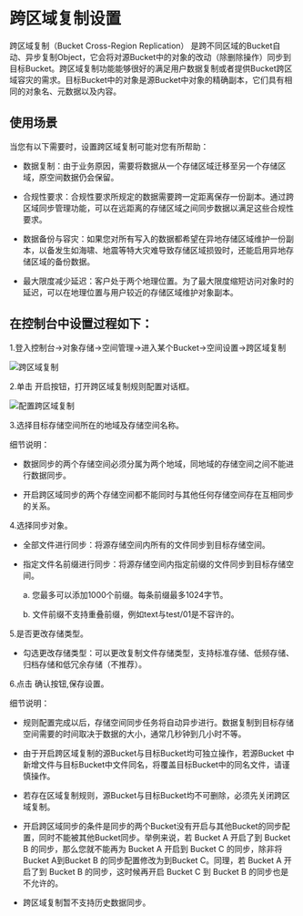 # 跨区域复制设置

跨区域复制（Bucket Cross-Region Replication） 是跨不同区域的Bucket自动、异步复制Object，它会将对源Bucket中的对象的改动（除删除操作）同步到目标Bucket。跨区域复制功能能够很好的满足用户数据复制或者提供Bucket跨区域容灾的需求。目标Bucket中的对象是源Bucket中对象的精确副本，它们具有相同的对象名、元数据以及内容。

## 使用场景

当您有以下需要时，设置跨区域复制可能对您有所帮助： 

* 数据复制：由于业务原因，需要将数据从一个存储区域迁移至另一个存储区域，原空间数据仍会保留。

* 合规性要求：合规性要求所规定的数据需要跨一定距离保存一份副本。通过跨区域同步管理功能，可以在远距离的存储区域之间同步数据以满足这些合规性要求。

* 数据备份与容灾：如果您对所有写入的数据都希望在异地存储区域维护一份副本，以备发生如海啸、地震等特大灾难导致存储区域损毁时，还能启用异地存储区域的备份数据。

* 最大限度减少延迟：客户处于两个地理位置。为了最大限度缩短访问对象时的延迟，可以在地理位置与用户较近的存储区域维护对象副本。


## 在控制台中设置过程如下：


1.登入控制台->对象存储->空间管理->进入某个Bucket->空间设置->跨区域复制

![跨区域复制](https://github.com/jdcloudcom/cn/blob/edit/image/Object-Storage-Service/OSS-041.png)

2.单击 开启按钮，打开跨区域复制规则配置对话框。

![配置跨区域复制](https://github.com/jdcloudcom/cn/blob/edit/image/Object-Storage-Service/OSS-042.png)

3.选择目标存储空间所在的地域及存储空间名称。

细节说明：

* 数据同步的两个存储空间必须分属为两个地域，同地域的存储空间之间不能进行数据同步。

* 开启跨区域同步的两个存储空间都不能同时与其他任何存储空间存在互相同步的关系。

4.选择同步对象。

* 全部文件进行同步：将源存储空间内所有的文件同步到目标存储空间。

* 指定文件名前缀进行同步：将源存储空间内指定前缀的文件同步到目标存储空间。

   a.  您最多可以添加1000个前缀。每条前缀最多1024字节。

   b.  文件前缀不支持重叠前缀，例如text与test/01是不容许的。

5.是否更改存储类型。

 * 勾选更改存储类型：可以更改复制文件存储类型，支持标准存储、低频存储、归档存储和低冗余存储（不推荐）。


6.点击 确认按钮,保存设置。

细节说明：

 * 规则配置完成以后，存储空间同步任务将自动异步进行。数据复制到目标存储空间需要的时间取决于数据的大小，通常几秒钟到几小时不等。

 * 由于开启跨区域复制的源Bucket与目标Bucket均可独立操作，若源Bucket 中新增文件与目标Bucket中文件同名，将覆盖目标Bucket中的同名文件，请谨慎操作。

 * 若存在区域复制规则，源Bucket与目标Bucket均不可删除，必须先关闭跨区域复制。

 * 开启跨区域同步的条件是同步的两个Bucket没有开启与其他Bucket的同步配置，同时不能被其他Bucket同步。举例来说，若 Bucket A 开启了到 Bucket B 的同步，那么您就不能再为 Bucket A 开启到 Bucket C 的同步，除非将 Bucket A到Bucket B 的同步配置修改为到Bucket C。同理，若 Bucket A 开启了到 Bucket B 的同步，这时候再开启 Bucket C 到 Bucket B 的同步也是不允许的。

* 跨区域复制暂不支持历史数据同步。
